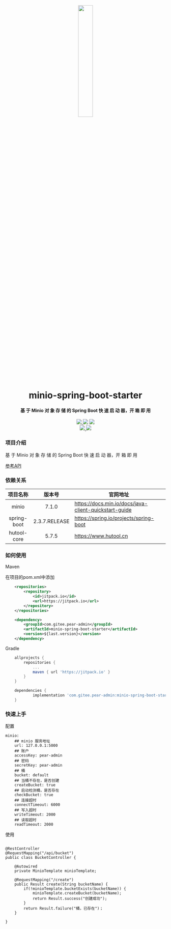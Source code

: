 
<br/>
<br/>

<div align="center">
    <img src="https://min.io/resources/img/logo.svg" width="30%" style="margin-top:30px;"/>
</div>

<h1 align="center">
    minio-spring-boot-starter
</h1>

<h4 align="center">
    基 于 Minio 对 象 存 储 的 Spring Boot 快 速 启 动 器，开 箱 即 用
</h4> 


<p align="center">
	<a target="_blank" href="https://gitee.com/pear-admin/minio-spring-boot-starter/blob/master/LICENSE">
	    <img src="https://img.shields.io/badge/license-Apache--2.0-blue" />
	</a>
	<a target="_blank">
	    <img src="https://img.shields.io/badge/minio-7.1.0-blue" />
	</a>
	<a target="_blank">
	    <img src="https://img.shields.io/badge/spring--boot-2.3.7.RELEASE-blue" />
	</a>
        <br/>
	<a target="_blank" href="https://www.oracle.com/java/technologies/javase/javase-jdk8-downloads.html">
	    <img src="https://img.shields.io/badge/JDK-8+-green.svg" />
	</a>
	<a target="_blank" href="https://jitpack.io/#com.gitee.pear-admin/minio-spring-boot-starter">
	    <img src="https://jitpack.io/v/com.gitee.pear-admin/minio-spring-boot-starter.svg" />
	</a>
</p>



### 项目介绍

基 于 Minio 对 象 存 储 的 Spring Boot 快 速 启 动 器，开 箱 即 用

<p>
    <a target="_blank" href="https://apidoc.gitee.com/pear-admin/minio-spring-boot-starter"> 
        参考API
    </a>
</p>



### 依赖关系

|  项目名称   |    版本号     | 官网地址                                              |
| :---------: | :-----------: | ----------------------------------------------------- |
|    minio    |     7.1.0     | https://docs.min.io/docs/java-client-quickstart-guide |
| spring-boot | 2.3.7.RELEASE | https://spring.io/projects/spring-boot                |
| hutool-core |     5.7.5     | https://www.hutool.cn                                 |



### 如何使用

Maven

在项目的pom.xml中添加

```xml
    <repositories>
        <repository>
            <id>jitpack.io</id>
            <url>https://jitpack.io</url>
        </repository>
    </repositories>
```

```xml
	<dependency>
	    <groupId>com.gitee.pear-admin</groupId>
	    <artifactId>minio-spring-boot-starter</artifactId>
	    <version>${last.version}</version>
	</dependency>
```


Gradle

```groovy
	allprojects {
		repositories {
			...
			maven { url 'https://jitpack.io' }
		}
	}
```

```groovy
	dependencies {
	        implementation 'com.gitee.pear-admin:minio-spring-boot-starter:${last.version}'
	}
```

### 快速上手

配置

```
minio:
    ## minio 服务地址
    url: 127.0.0.1:5000
    ## 账户
    accessKey: pear-admin
    ## 密码
    secretKey: pear-admin
    ## 桶
    bucket: default
    ## 当桶不存在，是否创建
    createBucket: true
    ## 启动检测桶，是否存在
    checkBucket: true
    ## 连接超时
    connectTimeout: 6000
    ## 写入超时
    writeTimeout: 2000
    ## 读取超时
    readTimeout: 2000
```

使用

```

@RestController
@RequestMapping("/api/bucket")
public class BucketController {
    
    @Autowired
    private MinioTemplate minioTemplate;
    
    @RequestMapping("/create")
    public Result create(String bucketName) {
        if(!minioTemplate.bucketExists(bucketName)) {
            minioTemplate.createBucket(bucketName);
            return Result.success("创建成功"); 
        }
        return Result.failure("桶，已存在")；
    }   
        
}

```
